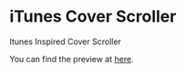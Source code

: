 # iTunes Cover Scroller
Itunes Inspired Cover Scroller

You can find the preview at [here](http://allur.co/itunes-coded-reloaded/).
